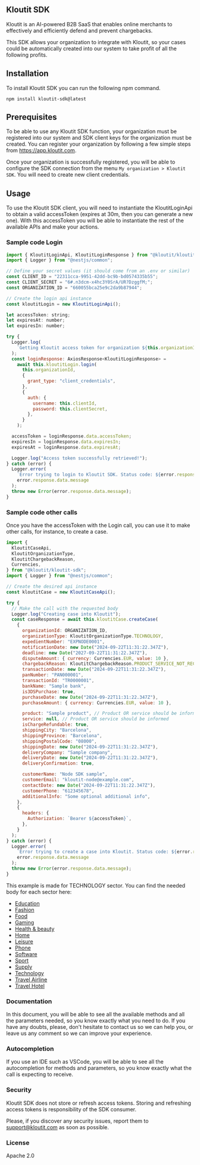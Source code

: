 ## Kloutit SDK

Kloutit is an AI-powered B2B SaaS that enables online merchants to effectively and efficiently defend and prevent chargebacks.

This SDK allows your organization to integrate with Kloutit, so your cases could be automatically created into our system to take profit of all the following profits.

## Installation

To install Kloutit SDK you can run the following npm command.

```
npm install kloutit-sdk@latest
```

## Prerequisites

To be able to use any Kloutit SDK function, your organization must be registered into our system and SDK client keys for the organization must be created. You can register your organization by following a few simple steps from https://app.kloutit.com.

Once your organization is successfully registered, you will be able to configure the SDK connection from the menu `My organization > Kloutit SDK`. You will need to create new client credentials.

## Usage

To use the Kloutit SDK client, you will need to instantiate the KloutitLoginApi to obtain a valid accessToken (expires at 30m, then you can generate a new one). With this accessToken you will be able to instantiate the rest of the available APIs and make your actions.

### Sample code Login

```javascript
import { KloutitLoginApi, KloutitLoginResponse } from "@kloutit/kloutit-sdk";
import { Logger } from "@nestjs/common";

// Define your secret values (it should come from an .env or similar)
const CLIENT_ID = "22311cca-9951-42dd-bc9b-bd0574335b55";
const CLIENT_SECRET = "6#.n3dcm-x4hc3Y0SrA/UR?DzggfM;";
const ORGANIZATION_ID = "660055bca25e9c2da9b87944";

// Create the login api instance
const kloutitLogin = new KloutitLoginApi();

let accessToken: string;
let expiresAt: number;
let expiresIn: number;

try {
  Logger.log(
    `Getting Kloutit access token for organization ${this.organizationId}`
  );
  const loginResponse: AxiosResponse<KloutitLoginResponse> =
    await this.kloutitLogin.login(
      this.organizationId,
      {
        grant_type: "client_credentials",
      },
      {
        auth: {
          username: this.clientId,
          password: this.clientSecret,
        },
      }
    );

  accessToken = loginResponse.data.accessToken;
  expiresIn = loginResponse.data.expiresIn;
  expiresAt = loginResponse.data.expiresAt;

  Logger.log("Access token successfully retrieved!");
} catch (error) {
  Logger.error(
    `Error trying to login to Kloutit SDK. Status code: ${error.response.data.statusCode}`,
    error.response.data.message
  );
  throw new Error(error.response.data.message);
}
```

### Sample code other calls

Once you have the accessToken with the Login call, you can use it to make other calls, for instance, to create a case.

```javascript
import {
  KloutitCaseApi,
  KloutitOrganizationType,
  KloutitChargebackReason,
  Currencies,
} from "@kloutit/kloutit-sdk";
import { Logger } from "@nestjs/common";

// Create the desired api instance
const kloutitCase = new KloutitCaseApi();

try {
  // Make the call with the requested body
  Logger.log("Creating case into Kloutit");
  const caseResponse = await this.kloutitCase.createCase(
    {
      organizationId: ORGANIZATION_ID,
      organizationType: KloutitOrganizationType.TECHNOLOGY,
      expedientNumber: "EXPNODE0001",
      notificationDate: new Date("2024-09-22T11:31:22.347Z"),
      deadline: new Date("2027-09-22T11:31:22.347Z"),
      disputeAmount: { currency: Currencies.EUR, value: 10 },
      chargebackReason: KloutitChargebackReason.PRODUCT_SERVICE_NOT_RECEIVED,
      transactionDate: new Date("2024-09-22T11:31:22.347Z"),
      panNumber: "PAN000001",
      transactionId: "TR0000001",
      bankName: "Sample bank",
      is3DSPurchase: true,
      purchaseDate: new Date("2024-09-22T11:31:22.347Z"),
      purchaseAmount: { currency: Currencies.EUR, value: 10 },

      product: "Sample product", // Product OR service should be informed
      service: null, // Product OR service should be informed
      isChargeRefundable: true,
      shippingCity: "Barcelona",
      shippingProvince: "Barcelona",
      shippingPostalCode: "08000",
      shippingDate: new Date("2024-09-22T11:31:22.347Z"),
      deliveryCompany: "Sample company",
      deliveryDate: new Date("2024-09-22T11:31:22.347Z"),
      deliveryConfirmation: true,

      customerName: "Node SDK sample",
      customerEmail: "kloutit-node@example.com",
      contactDate: new Date("2024-09-22T11:31:22.347Z"),
      customerPhone: "612345678",
      additionalInfo: "Some optional additional info",
    },
    {
      headers: {
        Authorization: `Bearer ${accessToken}`,
      },
    }
  );
} catch (error) {
  Logger.error(
    `Error trying to create a case into Kloutit. Status code: ${error.response.data.statusCode}`,
    error.response.data.message
  );
  throw new Error(error.response.data.message);
}
```

This example is made for TECHNOLOGY sector. You can find the needed body for each sector here:

- [Education](tipologies/EDUCATION.md)
- [Fashion](tipologies/FASHION.md)
- [Food](tipologies/FOOD.md)
- [Gaming](tipologies/GAMING.md)
- [Health & beauty](tipologies/HEALTH_BEAUTY.md)
- [Home](tipologies/HOME.md)
- [Leisure](tipologies/LEISURE.md)
- [Phone](tipologies/PHONE.md)
- [Software](tipologies/SOFTWARE.md)
- [Sport](tipologies/SPORT.md)
- [Supply](tipologies/SUPPLY.md)
- [Technology](tipologies/TECHNOLOGY.md)
- [Travel Airline](tipologies/TRAVEL_AIRLINE.md)
- [Travel Hotel](tipologies/TRAVEL_HOTEL.md)

### Documentation

In this document, you will be able to see all the available methods and all the parameters needed, so you know exactly what you need to do. If you have any doubts, please, don't hesitate to contact us so we can help you, or leave us any comment so we can improve your experience.

### Autocompletion

If you use an IDE such as VSCode, you will be able to see all the autocompletion for methods and parameters, so you know exactly what the call is expecting to receive.

### Security

Kloutit SDK does not store or refresh access tokens. Storing and refreshing access tokens is responsibility of the SDK consumer.

Please, if you discover any security issues, report them to support@kloutit.com as soon as possible.

### License

Apache 2.0
